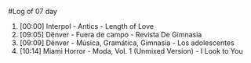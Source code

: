 #Log of 07 day

1. [00:00] Interpol - Antics - Length of Love
1. [09:05] Dënver - Fuera de campo - Revista De Gimnasia
1. [09:09] Dënver - Música, Gramática, Gimnasia - Los adolescentes
1. [10:14] Miami Horror - Moda, Vol. 1 (Unmixed Version) - I Look to You
